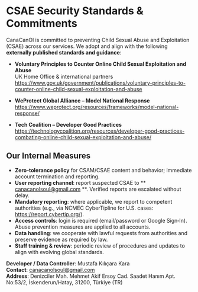 # CSAE Security Standards & Commitments

CanaCanOl is committed to preventing Child Sexual Abuse and Exploitation (CSAE) across our services. We adopt and align with the following **externally published standards and guidance**:

- **Voluntary Principles to Counter Online Child Sexual Exploitation and Abuse**  
  UK Home Office & international partners  
  https://www.gov.uk/government/publications/voluntary-principles-to-counter-online-child-sexual-exploitation-and-abuse

- **WeProtect Global Alliance – Model National Response**  
  https://www.weprotect.org/resources/frameworks/model-national-response/

- **Tech Coalition – Developer Good Practices**  
  https://technologycoalition.org/resources/developer-good-practices-combating-online-child-sexual-exploitation-and-abuse/

## Our Internal Measures
- **Zero‑tolerance policy** for CSAM/CSAE content and behavior; immediate account termination and reporting.
- **User reporting channel**: report suspected CSAE to ** canacanolsoul@gmail.com  **. Verified reports are escalated without delay.
- **Mandatory reporting**: where applicable, we report to competent authorities (e.g., via NCMEC CyberTipline for U.S. cases: https://report.cybertip.org/).
- **Access controls**: login is required (email/password or Google Sign‑In). Abuse prevention measures are applied to all accounts.
- **Data handling**: we cooperate with lawful requests from authorities and preserve evidence as required by law.
- **Staff training & review**: periodic review of procedures and updates to align with evolving global standards.

**Developer / Data Controller**: Mustafa Kılıçara Kara  
**Contact**: canacanolsoul@gmail.com  
**Address**: Denizciler Mah. Mehmet Akif Ersoy Cad. Saadet Hanım Apt. No:53/2, İskenderun/Hatay, 31200, Türkiye (TR)
